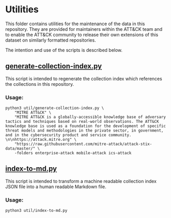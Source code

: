# Utilities

This folder contains utilities for the maintenance of the data in this repository. They are provided for maintainers within the ATT&CK team and to enable the ATT&CK community to release their own extensions of this dataset on similarly formatted repositories. 

The intention and use of the scripts is described below.

## [generate-collection-index.py](generate-collection-index.py)

This script is intended to regenerate the collection index which references the collections in this repository. 

### Usage:
```
python3 util/generate-collection-index.py \
    "MITRE ATT&CK" \
    "MITRE ATT&CK is a globally-accessible knowledge base of adversary tactics and techniques based on real-world observations. The ATT&CK knowledge base is used as a foundation for the development of specific threat models and methodologies in the private sector, in government, and in the cybersecurity product and service community. \n\nhttps://attack.mitre.org" \
    "https://raw.githubusercontent.com/mitre-attack/attack-stix-data/master/" \
    -folders enterprise-attack mobile-attack ics-attack
```

## [index-to-md.py](index-to-md.py)

This script is intended to transform a machine readable collection index JSON file into a human readable Markdown file. 

### Usage: 
```
python3 util/index-to-md.py
```

